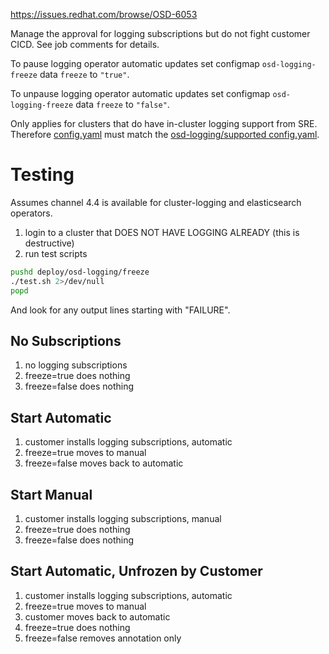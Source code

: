 https://issues.redhat.com/browse/OSD-6053

Manage the approval for logging subscriptions but do not fight customer CICD. See job comments for details.

To pause logging operator automatic updates set configmap `osd-logging-freeze` data `freeze` to `"true"`.

To unpause logging operator automatic updates set configmap `osd-logging-freeze` data `freeze` to `"false"`.

Only applies for clusters that do have in-cluster logging support from SRE. Therefore [config.yaml](config.yaml) must match the [osd-logging/supported config.yaml](../supported/config.yaml).

# Testing

Assumes channel 4.4 is available for cluster-logging and elasticsearch operators.

1. login to a cluster that DOES NOT HAVE LOGGING ALREADY (this is destructive)
2. run test scripts

```bash
pushd deploy/osd-logging/freeze
./test.sh 2>/dev/null
popd
```

And look for any output lines starting with "FAILURE".

## No Subscriptions

1. no logging subscriptions
2. freeze=true does nothing
3. freeze=false does nothing

## Start Automatic

1. customer installs logging subscriptions, automatic
2. freeze=true moves to manual
3. freeze=false moves back to automatic

## Start Manual

1. customer installs logging subscriptions, manual
2. freeze=true does nothing
3. freeze=false does nothing

## Start Automatic, Unfrozen by Customer

1. customer installs logging subscriptions, automatic
2. freeze=true moves to manual
3. customer moves back to automatic
4. freeze=true does nothing
5. freeze=false removes annotation only
